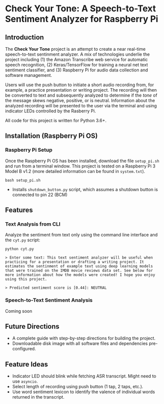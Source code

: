 Check Your Tone: A Speech-to-Text Sentiment Analyzer for Raspberry Pi
================

Introduction
------------

The **Check Your Tone** project is an attempt to create a near real-time speech-to-text sentinment analyzer. A mix of technologies underlie the project including (1) the Amazon Transcribe web service for automatic speech recognition, (2) Keras/TensorFlow for training a neural net text sentiment classifier, and (3) Raspberry Pi for audio data collection and software management.

Users will use the push button to initiate a short audio recording from, for example, a practice presentation or writing project. The recording will then be converted to text and subsequently analyzed to determine if the *tone* of the message skews negative, positive, or is neutral. Information about the analyzed recording will be presented to the user via the terminal and using indicator LEDs controlled by the Rasberry Pi.

All code for this project is written for Python 3.6+.

Installation (Raspberry Pi OS)
------------------------------

### Raspberry Pi Setup

Once the Raspberry Pi OS has been installed, download the file `setup_pi.sh` and run from a terminal window. This project is tested on a Raspberry Pi 3 Model B v1.2 (more detailed information can be found in `system.txt`).

    bash setup_pi.sh

-   Installs `shutdown_button.py` script, which assumes a shutdown button is connected to pin 22 (BCM)

Features
--------

### Text Analysis from CLI

Analyze the sentiment from text only using the command line interface and the `cyt.py` script:

    python cyt.py

    > Enter some text: This text sentiment analyzer will be useful when practicing for a presentation or drafting a writing project. It estimates the sentinment of example text using deep learning models that were trained on the IMDB movie reviews data set. See below for more information about how the models were created! I hope you enjoy using this project.

    > Predicted sentiment score is [0.44]: NEUTRAL

### Speech-to-Text Sentiment Analysis

Coming soon

Future Directions
-----------------

-   A complete guide with step-by-step directions for building the project.
-   Downloadable disk image with all software files and dependencies pre-configured.

Feature Ideas
-------------

-   Indicator LED should blink while fetching ASR transcript. Might need to use `asyncio`.
-   Select length of recording using push button (1 tap, 2 taps, etc.).
-   Use word sentiment lexicon to identify the valence of individual words returned in the transcript.
